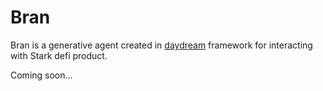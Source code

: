 # Bran

Bran is a generative agent created in [daydream](https://github.com/daydreamsai/daydreams) framework for interacting with Stark defi product.

Coming soon...
